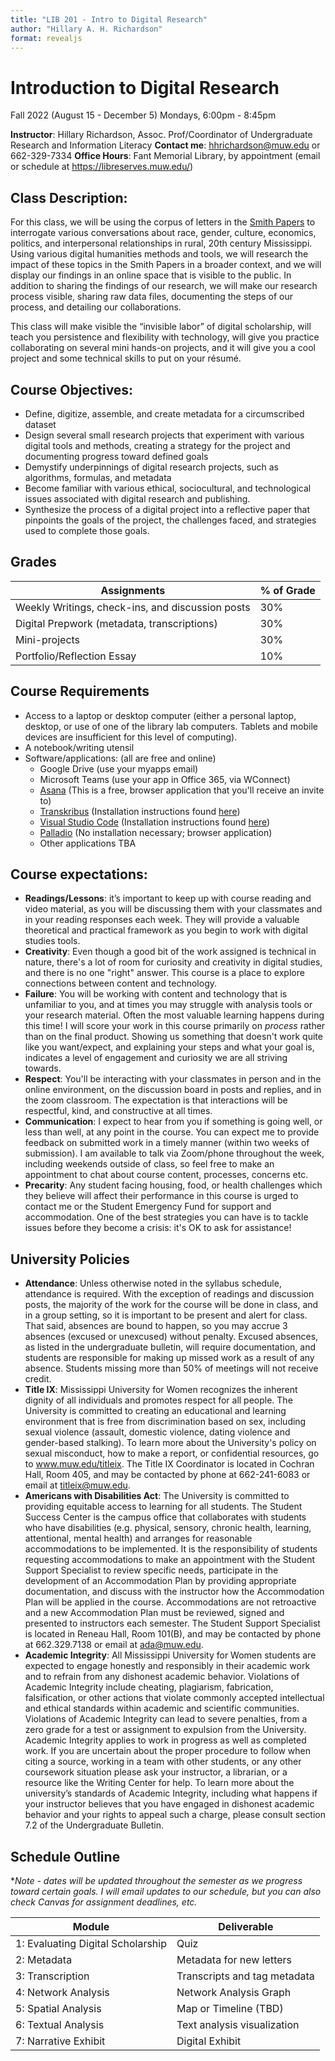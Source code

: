```yaml
---
title: "LIB 201 - Intro to Digital Research"
author: "Hillary A. H. Richardson"
format: revealjs
---
```


# Introduction to Digital Research
Fall 2022 (August 15 - December 5) Mondays, 6:00pm - 8:45pm

**Instructor**: Hillary Richardson, Assoc. Prof/Coordinator of Undergraduate Research and Information Literacy
**Contact me**: hhrichardson@muw.edu or 662-329-7334
**Office Hours**: Fant Memorial Library, by appointment (email or schedule at https://libreserves.muw.edu/)

## Class Description:

For this class, we will be using the corpus of letters in the [Smith Papers](https://smithpapers.github.io/) to interrogate various conversations about race, gender, culture, economics, politics, and interpersonal relationships in rural, 20th century Mississippi. Using various digital humanities methods and tools, we will research the impact of these topics in the Smith Papers in a broader context, and we will display our findings in an online space that is visible to the public. In addition to sharing the findings of our research, we will make our research process visible, sharing raw data files, documenting the steps of our process, and detailing our collaborations. 

This class will make visible the “invisible labor” of digital scholarship, will teach you persistence and flexibility with technology, will give you practice collaborating on several mini hands-on projects, and it will give you a cool project and some technical skills to put on your résumé.

## Course Objectives:
* Define, digitize, assemble, and create metadata for a circumscribed dataset
* Design several small research projects that experiment with various digital tools and methods, creating a strategy for the project and documenting progress toward defined goals
* Demystify underpinnings of digital research projects, such as algorithms, formulas, and metadata
* Become familiar with various ethical, sociocultural, and technological issues associated with digital research and publishing.
* Synthesize the process of a digital project into a reflective paper that pinpoints the goals of the project, the challenges faced, and strategies used to complete those goals.

## Grades

| Assignments | % of Grade |
|------------|-----------|
| Weekly Writings, check-ins, and discussion posts | 30% |
| Digital Prepwork (metadata, transcriptions) | 30% |
| Mini-projects | 30% |
| Portfolio/Reflection Essay | 10% |

## Course Requirements
* Access to a laptop or desktop computer (either a personal laptop, desktop, or use of one of the library lab computers. Tablets and mobile devices are insufficient for this level of computing).
* A notebook/writing utensil
* Software/applications: (all are free and online)
    * Google Drive (use your myapps email)
    * Microsoft Teams (use your app in Office 365, via WConnect)
    * <a href="https://asana.com/">Asana</a> (This is a free, browser application that you'll receive an invite to)
    * <a href="https://readcoop.eu/transkribus/?sc=Transkribus">Transkribus</a> (Installation instructions found <a href="https://readcoop.eu/transkribus/howto/how-to-download-install-and-run-transkribus/">here</a>)
    * <a href="https://code.visualstudio.com/">Visual Studio Code</a> (Installation instructions found <a href="https://curriculum.dhinstitutes.org/installations/microsoft-visual-studio-code/windows/">here</a>)
    * <a href="https://hdlab.stanford.edu/palladio/">Palladio</a> (No installation necessary; browser application)
    * Other applications TBA

## Course expectations:
 * __Readings/Lessons__: it’s important to keep up with course reading and video material, as you will be discussing them with your classmates and in your reading responses each week. They will provide a valuable theoretical and practical framework as you begin to work with digital studies tools.
 * __Creativity__: Even though a good bit of the work assigned is technical in nature, there's a lot of room for curiosity and creativity in digital studies, and there is no one "right" answer. This course is a place to explore connections between content and technology.
 * __Failure__: You will be working with content and technology that is unfamiliar to you, and at times you may struggle with analysis tools or your research material. Often the most valuable learning happens during this time! I will score your work in this course primarily on *process* rather than on the final product. Showing us something that doesn't work quite like you want/expect, and explaining your steps and what your goal is, indicates a level of engagement and curiosity we are all striving towards.
 * __Respect__: You'll be interacting with your classmates in person and in the online environment, on the discussion board in posts and replies, and in the zoom classroom. The expectation is that interactions will be respectful, kind, and constructive at all times.
 * __Communication__: I expect to hear from you if something is going well, or less than well, at any point in the course. You can expect me to provide feedback on submitted work in a timely manner (within two weeks of submission). I am available to talk via Zoom/phone throughout the week, including weekends outside of class, so feel free to make an appointment to chat about course content, processes, concerns etc.
 * __Precarity__: Any student facing housing, food, or health challenges which they believe will affect their performance in this course is urged to contact me or the Student Emergency Fund for support and accommodation. One of the best 
strategies you can have is to tackle issues before they become a crisis: it's OK to ask for assistance!

## University Policies
* __Attendance__: Unless otherwise noted in the syllabus schedule, attendance is required. With the exception of readings and discussion posts, the majority of the work for the course will be done in class, and in a group setting, so it is important to be present and alert for class. That said, absences are bound to happen, so you may accrue 3 absences (excused or unexcused) without penalty. Excused absences, as listed in the undergraduate bulletin, will require documentation, and students are responsible for making up missed work as a result of any absence. Students missing more than 50% of meetings will not receive credit.
* __Title IX__: Mississippi University for Women recognizes the inherent dignity of all individuals and promotes respect for all people.  The University is committed to creating an educational and learning environment that is free from discrimination based on sex, including sexual violence (assault, domestic violence, dating violence and gender-based stalking).  To learn more about the University's policy on sexual misconduct, how to make a report, or confidential resources, go to www.muw.edu/titleix.  The Title IX Coordinator is located in Cochran Hall, Room 405, and may be contacted by phone at 662-241-6083 or email at titleix@muw.edu.
* __Americans with Disabilities Act__: The University is committed to providing equitable access to learning for all students.  The Student Success Center is the campus office that collaborates with students who have disabilities (e.g. physical, sensory, chronic health, learning, attentional, mental health) and arranges for reasonable accommodations to be implemented.  It is the responsibility of students requesting accommodations to make an appointment with the Student Support Specialist to review specific needs, participate in the development of an Accommodation Plan by providing appropriate documentation, and discuss with the instructor how the Accommodation Plan will be applied in the course.  Accommodations are not retroactive and a new Accommodation Plan must be reviewed, signed and presented to instructors each semester. The Student Support Specialist is located in Reneau Hall, Room 101(B), and may be contacted by phone at 662.329.7138 or email at ada@muw.edu.
* __Academic Integrity__: All Mississippi University for Women students are expected to engage honestly and responsibly in their academic work and to refrain from any dishonest academic behavior. Violations of Academic Integrity include cheating, plagiarism, fabrication, falsification, or other actions that violate commonly accepted intellectual and ethical standards within academic and scientific communities. Violations of Academic Integrity can lead to severe penalties, from a zero grade for a test or assignment to expulsion from the University. Academic Integrity applies to work in progress as well as completed work. If you are uncertain about the proper procedure to follow when citing a source, working in a team with other students, or any other coursework situation please ask your instructor, a librarian, or a resource like the Writing Center for help. To learn more about the university’s standards of Academic Integrity, including what happens if your instructor believes that you have engaged in dishonest academic behavior and your rights to appeal such a charge, please consult section 7.2 of the Undergraduate Bulletin.


## Schedule Outline
**Note - dates will be updated throughout the semester as we progress toward certain goals. I will email updates to our schedule, but you can also check Canvas for assignment deadlines, etc.*

<!--See full schedule here: (hyperlink)-->

| Module | Deliverable |
| ------------ | -----------|
| 1: Evaluating Digital Scholarship | Quiz |
| 2: Metadata | Metadata for new letters |
| 3: Transcription | Transcripts and tag metadata |
| 4: Network Analysis | Network Analysis Graph |
| 5: Spatial Analysis | Map or Timeline (TBD) |
| 6: Textual Analysis | Text analysis visualization |
| 7: Narrative Exhibit | Digital Exhibit|


